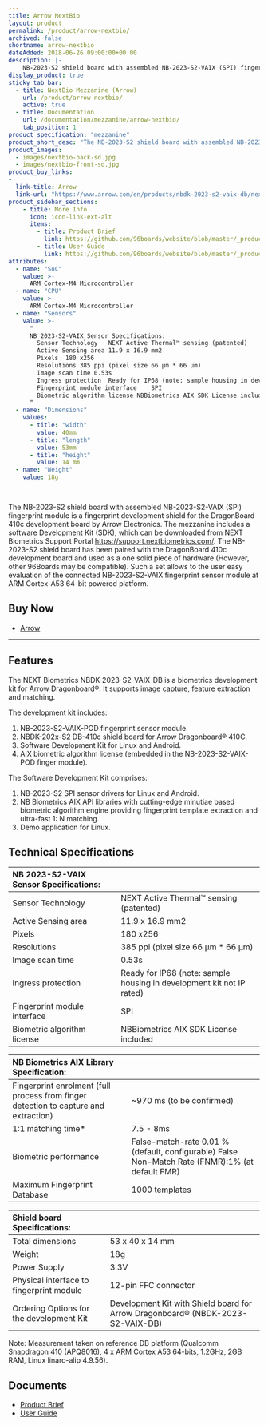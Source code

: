 ```yaml
---
title: Arrow NextBio
layout: product
permalink: /product/arrow-nextbio/
archived: false
shortname: arrow-nextbio
dateAdded: 2018-06-26 09:00:00+00:00
description: |-
    NB-2023-S2 shield board with assembled NB-2023-S2-VAIX (SPI) fingerprint module, producing fingerprint development shield for DragonBoard 410c development board by Arrow Electronics. The kit includes the following: software Development Kit (SDK), which can be downloaded from NEXT Biometrics Support Portal https://support.nextbiometrics.com/. It is primarily supposed that NB-2023-S2 shield board is put together with DragonBoard 410c development board and used as a one solid piece of hardware. Such a set allows to the user easy evaluation of the connected NB-2023-S2-VAIX fingerprint sensor module at ARM Cortex-A53 64-bit powered platform. Please note that NBDK-2023-S2-VAIX-DB Development Kit is delivered without the DragonBoard 410c board. The can be purchased directly from Arrow Electronic: https://www.arrow.com/en/products/dragonboard410c/arrow-development-tools
display_product: true
sticky_tab_bar:
  - title: NextBio Mezzanine (Arrow)
    url: /product/arrow-nextbio/
    active: true
  - title: Documentation
    url: /documentation/mezzanine/arrow-nextbio/
    tab_position: 1
product_specification: "mezzanine"
product_short_desc: "The NB-2023-S2 shield board with assembled NB-2023-S2-VAIX (SPI) fingerprint module is a fingerprint development shield for the DragonBoard 410c development board by Arrow Electronics."
product_images:
  - images/nextbio-back-sd.jpg
  - images/nextbio-front-sd.jpg
product_buy_links:
-
  link-title: Arrow
  link-url: "https://www.arrow.com/en/products/nbdk-2023-s2-vaix-db/next-biometrics-group-asa"
product_sidebar_sections:
    - title: More Info
      icon: icon-link-ext-alt
      items:
        - title: Product Brief
          link: https://github.com/96boards/website/blob/master/_product/mezzanine/arrow-nextbio/files/productbriefnbdk-2023-s2-vaix-db.pdf
        - title: User Guide
          link: https://github.com/96boards/website/blob/master/_product/mezzanine/arrow-nextbio/files/nbdk-2023-s2-vaix-db-development-kit-user-guide-v1.2.pdf
attributes:
  - name: "SoC"
    value: >-
      ARM Cortex-M4 Microcontroller
  - name: "CPU"
    value: >-
      ARM Cortex-M4 Microcontroller
  - name: "Sensors"
    value: >-
      "
      NB 2023-S2-VAIX Sensor Specifications:
        Sensor Technology	NEXT Active Thermal™ sensing (patented)
        Active Sensing area	11.9 x 16.9 mm2
        Pixels	180 x256
        Resolutions	385 ppi (pixel size 66 µm * 66 µm)
        Image scan time	0.53s
        Ingress protection	Ready for IP68 (note: sample housing in development kit not IP rated)
        Fingerprint module interface	SPI
        Biometric algorithm license	NBBiometrics AIX SDK License included
      "
  - name: "Dimensions"
    values:
      - title: "width"
        value: 40mm
      - title: "length"
        value: 53mm
      - title: "height"
        value: 14 mm
  - name: "Weight"
    value: 18g

---
```


The NB-2023-S2 shield board with assembled NB-2023-S2-VAIX (SPI) fingerprint module is a fingerprint development shield for the DragonBoard 410c development board by Arrow Electronics. The mezzanine includes a software Development Kit (SDK), which can be downloaded from NEXT Biometrics Support Portal https://support.nextbiometrics.com/. The NB-2023-S2 shield board has been paired with the DragonBoard 410c development board and used as a one solid piece of hardware (However, other 96Boards may be compatible). Such a set allows to the user easy evaluation of the connected NB-2023-S2-VAIX fingerprint sensor module at ARM Cortex-A53 64-bit powered platform.

## Buy Now

- [Arrow](https://www.arrow.com/en/products/nbdk-2023-s2-vaix-db/next-biometrics-group-asa)

***

## Features

The NEXT Biometrics NBDK-2023-S2-VAIX-DB is a biometrics development kit for Arrow Dragonboard®. It supports image capture, feature extraction and matching.

The development kit includes:

1. NB-2023-S2-VAIX-POD fingerprint sensor module.
2. NBDK-202x-S2 DB-410c shield board for Arrow Dragonboard® 410C.
3. Software Development Kit for Linux and Android.
4. AIX biometric algorithm license (embedded in the NB-2023-S2-VAIX-POD finger module).

The Software Development Kit comprises:

1. NB-2023-S2 SPI sensor drivers for Linux and Android.
2. NB Biometrics AIX API libraries with cutting-edge minutiae based biometric algorithm engine providing fingerprint template extraction and ultra-fast 1: N matching.
3. Demo application for Linux.

## Technical Specifications

| NB 2023-S2-VAIX Sensor Specifications:      |                                                                      |
|:--------------------------------------------|:---------------------------------------------------------------------|
| Sensor Technology                           | NEXT Active Thermal™ sensing (patented)                              |
| Active Sensing area                         | 11.9 x 16.9 mm2                                                      |
| Pixels                                      | 180 x256                                                             |
| Resolutions                                 | 385 ppi (pixel size 66 µm * 66 µm)                                   |
| Image scan time                             | 0.53s                                                                |
| Ingress protection                          | Ready for IP68 (note: sample housing in development kit not IP rated)|
| Fingerprint module interface                | SPI                                                                  |
| Biometric algorithm license                 | NBBiometrics AIX SDK License included                                |

| NB Biometrics AIX Library Specification:                                            |                               |
|:------------------------------------------------------------------------------------|:------------------------------|
| Fingerprint enrolment (full process from finger detection to capture and extraction)| ~970 ms (to be confirmed)     |
| 1:1 matching time*                                                                  | 7.5 - 8ms                     |
| Biometric performance                   | False-match-rate 0.01 % (default, configurable) False Non-Match Rate (FNMR):1% (at default FMR) |
| Maximum Fingerprint Database                                                        | 1000 templates                |

| Shield board Specifications:                |                                                                                     |
|:--------------------------------------------|:------------------------------------------------------------------------------------|
| Total dimensions                            | 53 x 40 x 14 mm                                                                     |
| Weight                                      | 18g                                                                                 |
| Power Supply                                | 3.3V                                                                                |
| Physical interface to fingerprint module    | 12-pin FFC connector                                                                |
| Ordering Options for the development Kit    | Development Kit with Shield board for Arrow Dragonboard® (NBDK-2023-S2-VAIX-DB)     |

Note: Measurement taken on reference DB platform (Qualcomm Snapdragon 410 (APQ8016), 4 x ARM Cortex A53 64-bits, 1.2GHz, 2GB RAM, Linux linaro-alip 4.9.56).

## Documents

- [Product Brief](https://github.com/96boards/website/blob/master/_product/mezzanine/arrow-nextbio/files/productbriefnbdk-2023-s2-vaix-db.pdf)
- [User Guide](https://github.com/96boards/website/blob/master/_product/mezzanine/arrow-nextbio/files/nbdk-2023-s2-vaix-db-development-kit-user-guide-v1.2.pdf)
